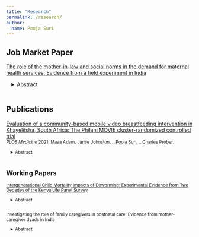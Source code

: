 ```yaml
---
title: "Research"
permalink: /research/
author:
  name: Pooja Suri
---
```

<meta name="description" content="Overview of Pooja Suri's research.">

## Job Market Paper

[The role of the mother-in-law and social norms in the demand for maternal health services: Evidence from a field experiment in India](https://poojasuri.github.io/files/PoojaSuri_JMP.pdf)<br/>
<div style="margin-left: 1em;">
<details>
<summary>Abstract</summary>
<small>
<p>Maternal mortality remains a pressing global concern and a top priority of the World Health Organization (WHO). As of 2020, nearly 800 women succumb daily to preventable causes related to pregnancy and childbirth, indicating an urgent need for effective targeted interventions (WHO 2023). This is particularly pronounced in India, where maternal mortality continues to remain a policy concern (NFHS-4). A critical challenge in addressing maternal mortality in India is the impact of social and cultural norms, often impeding the effectiveness of interventions (Mejía-Guevara I et. al 2021; Heyman et al. 2019; Heise et al. 2019). This paper investigates the impact of differentiated health messaging and social learning on antenatal care (ANC) visits for pregnant women co-residing with their mothers-in-law in traditional multigenerational households, characterized by low female agency, high conformity to gender norms, and collective health decision-making. In a field experiment conducted in the Indian state of Madhya Pradesh, we varied the delivery of health information on the importance of ANC visits and mother-in-law support, along two dimensions: at the household level, delivered solely to the pregnant woman or jointly with their mother-in-law, and at the village level, delivered to groups comprising of only pregnant women or jointly with their mothers-in-law. We measure outcomes at two points in time: one and a half month after the information delivery (midline), and post-birth (endline). We find that information delivery increases knowledge across all treatments, with sustained effects over time. Information to the pregnant woman alone, excluding the mother-in-law and peers, results in an increase in ANC visits in the short term. Similarly, providing information to both the pregnant woman and her mother-in-law in the absence of peers (non-group setting) also increases ANC visits. In the groups, peer effects and norms dominate, with no increases in ANC visits observed, and with the lowest effects observed in the groups with mothers-in-law. Finally, we also see that pregnant women that received our health intervention were more likely to report fewer post-delivery complications for themselves and the infant. This study makes three important contributions: 1) we demonstrate the pivotal role of the mother-in-law in health decision-making, 2) highlighting that women's groups may not necessarily enhance agency and access, and 3) emphasizing that improved access to preventative care enhances health-seeking behavior and outcomes in the medium term.</p>
</small>
</details> 
</div> 
<br/>

## Publications

[Evaluation of a community-based mobile video breastfeeding intervention in Khayelitsha, South Africa: The Philani MOVIE cluster-randomized controlled trial](https://journals.plos.org/plosmedicine/article?id=10.1371/journal.pmed.1003744)<br/>
<small>*PLOS Medicine* 2021. Maya Adam, Jamie Johnston, ...<u>Pooja Suri</u>, ...Charles Prober.
<div style="margin-left: 1em;">
<details>
<summary>Abstract</summary>
<small>
<p>Breastfeeding promotion is a national health priority in South Africa. Regular perinatal home visits by community health workers (CHWs) have helped promote exclusive breastfeeding (EBF) in under resourced settings. Innovative, digital approaches including mobile video content have also shown promise, especially as access to mobile technology increases among CHWs. We conducted a stratified, cluster-randomized controlled trial from November 2018 to March 2020 in Khayelitsha, South Africa that measured the effects of an animated, mobile video series, the Philani MObile Video Intervention for Exclusive breastfeeding (MOVIE), delivered by a cadre of CHWs (“mentor mothers”). The trial was conducted in collaboration with the Philani Maternal Child Health and Nutrition Trust, a nongovernmental community health organization. We quantified the effect of the MOVIE intervention on EBF at 1 and 5 months (primary outcomes), and on other infant feeding practices and maternal knowledge (secondary outcomes). The videos replaced about two-fifths of CHWs’ direct engagement time with participants in the intervention arm. The similar outcomes in the 2 study arms thus suggest that the videos were as effective as face-to-face counselling, when CHWs used them to replace a portion of that counselling. Where CHWs are scarce, mHealth video interventions could be a feasible and practical solution, supporting the delivery and scaling of community health promotion services</p>
</small>
</details> 
</div> 
<br/>

## Working Papers

[Intergenerational Child Mortality Impacts of Deworming: Experimental Evidence from Two Decades of the Kenya Life Panel Survey](https://www.nber.org/papers/w31162)<br/>
<div style="margin-left: 1em;">
<details>
<summary>Abstract</summary>
<small> 
<p>We assess the impacts of a randomized school-based deworming intervention in Kenya on the mortality of recipients’ children using a 23-year longitudinal data set of over 6,500 original participants and their offspring. The under-5 mortality rate fell by 22% (17 deaths per 1000 live births) for children of treatment group individuals. We find that a combination of improved health, education and living standards, increased urban residence, delayed fertility, and greater use of health care in the parent generation contributed to the reduction. The results provide evidence for meaningful intergenerational benefits of child health investments.</p>  
</small>
</details>  
</div>  
<br/> 

Investigating the role of family caregivers in postnatal care: Evidence from mother-caregiver dyads in India<br/> 
<div style="margin-left: 1em;">
<details>
<summary>Abstract</summary>
<small>
<p>A significant proportion of deaths and re-hospitalizations for both mothers and newborns occur in the first few weeks following birth. Family caregivers in India possess a large influence on the mothers’ decisions during their pregnancy and the postpartum period; evidence suggests that the stronger the quality of the relationship, the more likely the mother is to engage in WHO-recommended best practices. Nevertheless, the influence of different types of caregivers, especially grandparents, on health outcomes for both the mother and newborn remains poorly understood. This paper explores the dynamics within new mother and caregiver dyads, investigating the role of caregivers (primarily the father, maternal and paternal grandmother of the newborn) and their influence on postpartum care in four states in India. We find that, agreement within dyads is low. Birthing women themselves believe they don’t have agency, and are not likely to name themselves as primary caregivers for themselves and the infants. However, the reverse is true for caregivers.</p>  
</small>
</details> 
</div> 
<br/>
